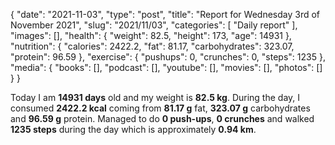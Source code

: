 {
    "date": "2021-11-03",
    "type": "post",
    "title": "Report for Wednesday 3rd of November 2021",
    "slug": "2021\/11\/03",
    "categories": [
        "Daily report"
    ],
    "images": [],
    "health": {
        "weight": 82.5,
        "height": 173,
        "age": 14931
    },
    "nutrition": {
        "calories": 2422.2,
        "fat": 81.17,
        "carbohydrates": 323.07,
        "protein": 96.59
    },
    "exercise": {
        "pushups": 0,
        "crunches": 0,
        "steps": 1235
    },
    "media": {
        "books": [],
        "podcast": [],
        "youtube": [],
        "movies": [],
        "photos": []
    }
}

Today I am <strong>14931 days</strong> old and my weight is <strong>82.5 kg</strong>. During the day, I consumed <strong>2422.2 kcal</strong> coming from <strong>81.17 g</strong> fat, <strong>323.07 g</strong> carbohydrates and <strong>96.59 g</strong> protein. Managed to do <strong>0 push-ups</strong>, <strong>0 crunches</strong> and walked <strong>1235 steps</strong> during the day which is approximately <strong>0.94 km</strong>.